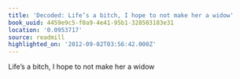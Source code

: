 ```yaml
---
title: 'Decoded: Life’s a bitch, I hope to not make her a widow'
book_uuid: 4459e9c5-f0a9-4e41-95b1-328503183e31
location: '0.0953717'
source: readmill
highlighted_on: '2012-09-02T03:56:42.000Z'
---
```


Life’s a bitch, I hope to not make her a widow